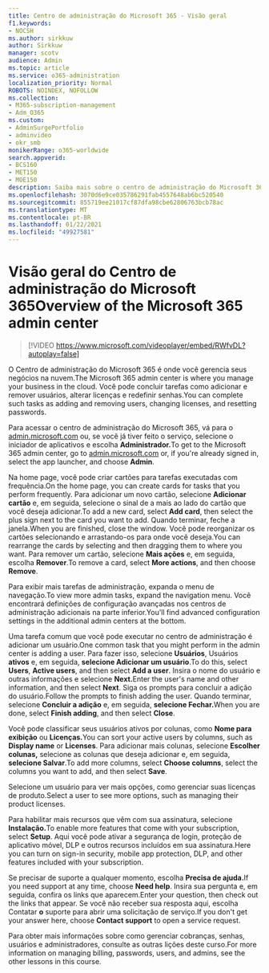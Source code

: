 ```yaml
---
title: Centro de administração do Microsoft 365 - Visão geral
f1.keywords:
- NOCSH
ms.author: sirkkuw
author: Sirkkuw
manager: scotv
audience: Admin
ms.topic: article
ms.service: o365-administration
localization_priority: Normal
ROBOTS: NOINDEX, NOFOLLOW
ms.collection:
- M365-subscription-management
- Adm_O365
ms.custom:
- AdminSurgePortfolio
- adminvideo
- okr_smb
monikerRange: o365-worldwide
search.appverid:
- BCS160
- MET150
- MOE150
description: Saiba mais sobre o centro de administração do Microsoft 365.
ms.openlocfilehash: 3070d6e9ce035786291fab4557648ab6bc520540
ms.sourcegitcommit: 855719ee21017cf87dfa98cbe62806763bcb78ac
ms.translationtype: MT
ms.contentlocale: pt-BR
ms.lasthandoff: 01/22/2021
ms.locfileid: "49927581"
---
```

# <a name="overview-of-the-microsoft-365-admin-center"></a><span data-ttu-id="eed9b-103">Visão geral do Centro de administração do Microsoft 365</span><span class="sxs-lookup"><span data-stu-id="eed9b-103">Overview of the Microsoft 365 admin center</span></span>

> [!VIDEO https://www.microsoft.com/videoplayer/embed/RWfvDL?autoplay=false]

<span data-ttu-id="eed9b-104">O Centro de administração do Microsoft 365 é onde você gerencia seus negócios na nuvem.</span><span class="sxs-lookup"><span data-stu-id="eed9b-104">The Microsoft 365 admin center is where you manage your business in the cloud.</span></span> <span data-ttu-id="eed9b-105">Você pode concluir tarefas como adicionar e remover usuários, alterar licenças e redefinir senhas.</span><span class="sxs-lookup"><span data-stu-id="eed9b-105">You can complete such tasks as adding and removing users, changing licenses, and resetting passwords.</span></span> 

<span data-ttu-id="eed9b-106">Para acessar o centro de administração do Microsoft 365, vá para o [admin.microsoft.com](https://admin.microsoft.com) ou, se você já tiver feito o serviço, selecione o iniciador de aplicativos e escolha **Administrador.**</span><span class="sxs-lookup"><span data-stu-id="eed9b-106">To get to the Microsoft 365 admin center, go to [admin.microsoft.com](https://admin.microsoft.com) or, if you're already signed in, select the app launcher, and choose **Admin**.</span></span>

<span data-ttu-id="eed9b-107">Na home page, você pode criar cartões para tarefas executadas com frequência.</span><span class="sxs-lookup"><span data-stu-id="eed9b-107">On the home page, you can create cards for tasks that you perform frequently.</span></span> <span data-ttu-id="eed9b-108">Para adicionar um novo cartão, selecione **Adicionar cartão** e, em seguida, selecione o sinal de a mais ao lado do cartão que você deseja adicionar.</span><span class="sxs-lookup"><span data-stu-id="eed9b-108">To add a new card, select **Add card**, then select the plus sign next to the card you want to add.</span></span> <span data-ttu-id="eed9b-109">Quando terminar, feche a janela.</span><span class="sxs-lookup"><span data-stu-id="eed9b-109">When you are finished, close the window.</span></span> <span data-ttu-id="eed9b-110">Você pode reorganizar os cartões selecionando e arrastando-os para onde você deseja.</span><span class="sxs-lookup"><span data-stu-id="eed9b-110">You can rearrange the cards by selecting and then dragging them to where you want.</span></span> <span data-ttu-id="eed9b-111">Para remover um cartão, selecione **Mais ações** e, em seguida, escolha **Remover**.</span><span class="sxs-lookup"><span data-stu-id="eed9b-111">To remove a card, select **More actions**, and then choose **Remove**.</span></span>

<span data-ttu-id="eed9b-112">Para exibir mais tarefas de administração, expanda o menu de navegação.</span><span class="sxs-lookup"><span data-stu-id="eed9b-112">To view more admin tasks, expand the navigation menu.</span></span> <span data-ttu-id="eed9b-113">Você encontrará definições de configuração avançadas nos centros de administração adicionais na parte inferior.</span><span class="sxs-lookup"><span data-stu-id="eed9b-113">You'll find advanced configuration settings in the additional admin centers at the bottom.</span></span>

<span data-ttu-id="eed9b-114">Uma tarefa comum que você pode executar no centro de administração é adicionar um usuário.</span><span class="sxs-lookup"><span data-stu-id="eed9b-114">One common task that you might perform in the admin center is adding a user.</span></span> <span data-ttu-id="eed9b-115">Para fazer isso, selecione **Usuários**, Usuários **ativos** e, em seguida, **selecione Adicionar um usuário**.</span><span class="sxs-lookup"><span data-stu-id="eed9b-115">To do this, select **Users**, **Active users**, and then select **Add a user**.</span></span> <span data-ttu-id="eed9b-116">Insira o nome do usuário e outras informações e selecione **Next.**</span><span class="sxs-lookup"><span data-stu-id="eed9b-116">Enter the user's name and other information, and then select **Next**.</span></span> <span data-ttu-id="eed9b-117">Siga os prompts para concluir a adição do usuário.</span><span class="sxs-lookup"><span data-stu-id="eed9b-117">Follow the prompts to finish adding the user.</span></span> <span data-ttu-id="eed9b-118">Quando terminar, selecione **Concluir a adição** e, em seguida, **selecione Fechar.**</span><span class="sxs-lookup"><span data-stu-id="eed9b-118">When you are done, select **Finish adding**, and then select **Close**.</span></span>

<span data-ttu-id="eed9b-119">Você pode classificar seus usuários ativos por colunas, como **Nome para exibição** ou **Licenças.**</span><span class="sxs-lookup"><span data-stu-id="eed9b-119">You can sort your active users by columns, such as **Display name** or **Licenses**.</span></span> <span data-ttu-id="eed9b-120">Para adicionar mais colunas, selecione **Escolher colunas,** selecione as colunas que deseja adicionar e, em seguida, **selecione Salvar**.</span><span class="sxs-lookup"><span data-stu-id="eed9b-120">To add more columns, select **Choose columns**, select the columns you want to add, and then select **Save**.</span></span>

<span data-ttu-id="eed9b-121">Selecione um usuário para ver mais opções, como gerenciar suas licenças de produto.</span><span class="sxs-lookup"><span data-stu-id="eed9b-121">Select a user to see more options, such as managing their product licenses.</span></span>

<span data-ttu-id="eed9b-122">Para habilitar mais recursos que vêm com sua assinatura, selecione **Instalação.**</span><span class="sxs-lookup"><span data-stu-id="eed9b-122">To enable more features that come with your subscription, select **Setup**.</span></span> <span data-ttu-id="eed9b-123">Aqui você pode ativar a segurança de login, proteção de aplicativo móvel, DLP e outros recursos incluídos em sua assinatura.</span><span class="sxs-lookup"><span data-stu-id="eed9b-123">Here you can turn on sign-in security, mobile app protection, DLP, and other features included with your subscription.</span></span>

<span data-ttu-id="eed9b-124">Se precisar de suporte a qualquer momento, escolha **Precisa de ajuda.**</span><span class="sxs-lookup"><span data-stu-id="eed9b-124">If you need support at any time, choose **Need help**.</span></span> <span data-ttu-id="eed9b-125">Insira sua pergunta e, em seguida, confira os links que aparecem.</span><span class="sxs-lookup"><span data-stu-id="eed9b-125">Enter your question, then check out the links that appear.</span></span> <span data-ttu-id="eed9b-126">Se você não receber sua resposta aqui, escolha Contatar **o** suporte para abrir uma solicitação de serviço.</span><span class="sxs-lookup"><span data-stu-id="eed9b-126">If you don't get your answer here, choose **Contact support** to open a service request.</span></span> 

<span data-ttu-id="eed9b-127">Para obter mais informações sobre como gerenciar cobranças, senhas, usuários e administradores, consulte as outras lições deste curso.</span><span class="sxs-lookup"><span data-stu-id="eed9b-127">For more information on managing billing, passwords, users, and admins, see the other lessons in this course.</span></span>
